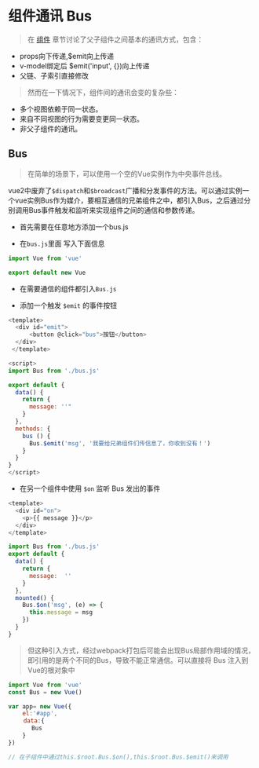 # 组件通讯 Bus

> 在 [组件](FE/VUE/base/组件.html#1-父子组件通信) 章节讨论了父子组件之间基本的通讯方式，包含：

- props向下传递,$emit向上传递
- v-model绑定后 $emit('input', {})向上传递
- 父链、子索引直接修改

> 然而在一下情况下，组件间的通讯会变的复杂些：

- 多个视图依赖于同一状态。   
- 来自不同视图的行为需要变更同一状态。  
- 非父子组件的通讯。

## Bus

> 在简单的场景下，可以使用一个空的Vue实例作为中央事件总线。

vue2中废弃了`$dispatch`和`$broadcast`广播和分发事件的方法。可以通过实例一个vue实例Bus作为媒介，要相互通信的兄弟组件之中，都引入Bus，之后通过分别调用Bus事件触发和监听来实现组件之间的通信和参数传递。

- 首先需要在任意地方添加一个bus.js

- 在`bus.js`里面 写入下面信息

```js
import Vue from 'vue'

export default new Vue
```

- 在需要通信的组件都引入`Bus.js`

- 添加一个触发 `$emit` 的事件按钮

```js
<template>
  <div id="emit">
      <button @click="bus">按钮</button>
  </div>
 </template>

<script>
import Bus from './bus.js'

export default {
  data() {
    return {
      message: ''"
    }
  },
  methods: {
    bus () {
      Bus.$emit('msg', '我要给兄弟组件们传信息了，你收到没有！')
    }
  }
}
</script>
```

- 在另一个组件中使用 `$on` 监听 Bus 发出的事件

```js
<template>
  <div id="on">
    <p>{{ message }}</p>
  </div>
</template>

import Bus from './bus.js'
export default {
  data() {
    return {
      message:  ''
    }
  },
  mounted() {
    Bus.$on('msg', (e) => {
      this.message = msg
    })
  }
}
```

> 但这种引入方式，经过webpack打包后可能会出现Bus局部作用域的情况，即引用的是两个不同的Bus，导致不能正常通信。可以直接将 Bus 注入到 Vue的根对象中

```js
import Vue from 'vue'
const Bus = new Vue()

var app= new Vue({
    el:'#app',
　　 data:{
　　　　Bus
    }　　
})

// 在子组件中通过this.$root.Bus.$on(),this.$root.Bus.$emit()来调用
```
